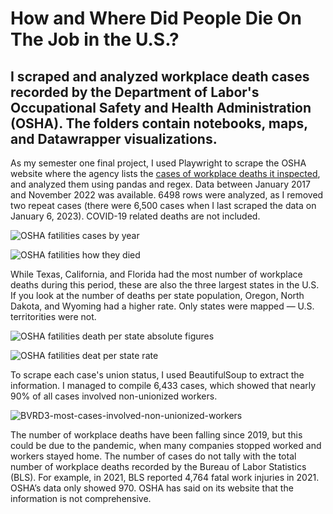 # How and Where Did People Die On The Job in the U.S.?
I scraped and analyzed workplace death cases recorded by the Department of Labor's Occupational Safety and Health Administration (OSHA). The folders contain notebooks, maps, and Datawrapper visualizations. 
---------
As my semester one final project, I used Playwright to scrape the OSHA website where the agency lists the [cases of workplace deaths it inspected](https://www.osha.gov/fatalities), and analyzed them using pandas and regex. Data between January 2017 and November 2022 was available. 6498 rows were analyzed, as I removed two repeat cases (there were 6,500 cases when I last scraped the data on January 6, 2023). COVID-19 related deaths are not included.

![OSHA fatilities cases by year](https://user-images.githubusercontent.com/116761949/211128514-9a095ba3-deee-4d43-ae56-fd25be4c1e56.png)

![OSHA fatilities how they died](https://user-images.githubusercontent.com/116761949/211128525-6b6a6063-bc6c-4b37-a3f4-f49a488e7459.png)


While Texas, California, and Florida had the most number of workplace deaths during this period, these are also the three largest states in the U.S. If you look at the number of deaths per state population, Oregon, North Dakota, and Wyoming had a higher rate. Only states were mapped — U.S. territorities were not. 


![OSHA fatilities death per state absolute figures](https://user-images.githubusercontent.com/116761949/211128472-3c923c91-bc7b-4f0a-bd54-5d13597e6971.png)


![OSHA fatilities deat per state rate](https://user-images.githubusercontent.com/116761949/211128439-5ae8f038-350f-45d4-8a78-e476a16c4c0a.png)


To scrape each case's union status, I used BeautifulSoup to extract the information. I managed to compile 6,433 cases, which showed that nearly 90% of all cases involved non-unionized workers. 


![BVRD3-most-cases-involved-non-unionized-workers](https://user-images.githubusercontent.com/116761949/211128577-4399988a-8ae8-4d3b-8689-0c8c63139a72.png)


The number of workplace deaths have been falling since 2019, but this could be due to the pandemic, when many companies stopped worked and workers stayed home. The number of cases do not tally with the total number of workplace deaths recorded by the Bureau of Labor Statistics (BLS). For example, in 2021, BLS reported 4,764 fatal work injuries in 2021. OSHA’s data only showed 970. OSHA has said on its website that the information is not comprehensive.  
